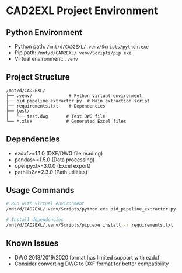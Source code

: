 # CAD2EXL Project Environment

## Python Environment
- Python path: `/mnt/d/CAD2EXL/.venv/Scripts/python.exe`
- Pip path: `/mnt/d/CAD2EXL/.venv/Scripts/pip.exe`
- Virtual environment: `.venv`

## Project Structure
```
/mnt/d/CAD2EXL/
├── .venv/              # Python virtual environment
├── pid_pipeline_extractor.py  # Main extraction script
├── requirements.txt    # Dependencies
├── test/
│   └── test.dwg       # Test DWG file
└── *.xlsx             # Generated Excel files
```

## Dependencies
- ezdxf>=1.1.0 (DXF/DWG file reading)
- pandas>=1.5.0 (Data processing)
- openpyxl>=3.0.0 (Excel export)
- pathlib2>=2.3.0 (Path utilities)

## Usage Commands
```bash
# Run with virtual environment
/mnt/d/CAD2EXL/.venv/Scripts/python.exe pid_pipeline_extractor.py

# Install dependencies
/mnt/d/CAD2EXL/.venv/Scripts/pip.exe install -r requirements.txt
```

## Known Issues
- DWG 2018/2019/2020 format has limited support with ezdxf
- Consider converting DWG to DXF format for better compatibility